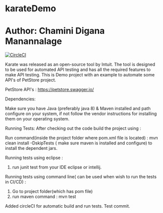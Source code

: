 # karateDemo
# Author: Chamini Digana Manannalage

[![CircleCI](https://circleci.com/gh/chaminikumara/ExampleWorkChamini.svg?style=svg)](https://circleci.com/gh/chaminikumara/ExampleWorkChamini)

Karate was released as an open-source tool by Intuit. 
The tool is designed to be used for automated API testing and has all the required features to make API testing.
This is Demo project with an example to automate some API's of PetStore project.

PetStore API's : https://petstore.swagger.io/


Dependencies:

Make sure you have Java (preferably java 8) & Maven installed and path configure on your system, if not follow the vendor instructions for installing them on your operating system.

Running Tests:
After checking out the code build the project using :

Run command(inside the project folder where pom.xml file is located) : mvn clean install -DskipTests ( make sure maven is installed and configure) to install the dependent jars.

Running tests using eclipse :

1. run junit test from your IDE eclipse or intellij.

Running tests using command line( can be used when wish to run the tests in CI/CD) :

1. Go to project folder(which has pom file)
2. run maven command : mvn test

Added circleCI for automatic build and run tests.
Test commit.
